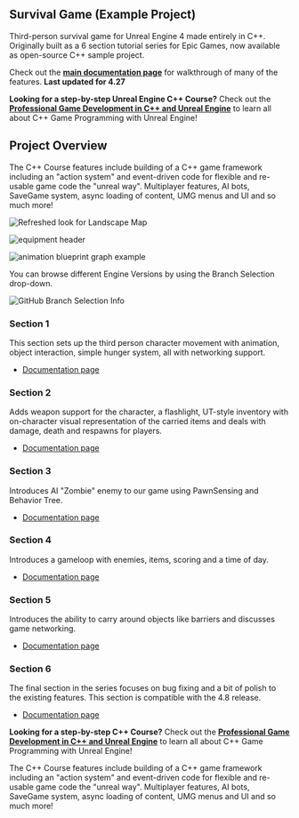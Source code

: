 Survival Game (Example Project)
-------------------------

Third-person survival game for Unreal Engine 4 made entirely in C++. Originally built as a 6 section tutorial series for Epic Games, now available as open-source C++ sample project. 

Check out the **[main documentation page](https://www.tomlooman.com/unreal-engine-cpp-survival-sample-game/)** for walkthrough of many of the features. **Last updated for 4.27**

**Looking for a step-by-step Unreal Engine C++ Course?** Check out the **[Professional Game Development in C++ and Unreal Engine](https://courses.tomlooman.com/p/unrealengine-cpp?coupon_code=COMMUNITY15&src=github)** to learn all about C++ Game Programming with Unreal Engine!

## Project Overview

The C++ Course features include building of a C++ game framework including an "action system" and event-driven code for flexible and re-usable game code the "unreal way". Multiplayer features, AI bots, SaveGame system, async loading of content, UMG menus and UI and so much more!

![Refreshed look for Landscape Map](https://www.tomlooman.com/wp-content/uploads/2021/01/survivalgame_refresh_05.jpg)

![equipment header](https://www.tomlooman.com/wp-content/uploads/2015/04/section6_equipment03.jpg)

![animation blueprint graph example](https://www.tomlooman.com/wp-content/uploads/2015/04/section6_advancedanimbp031.jpg)

You can browse different Engine Versions by using the Branch Selection drop-down.

![GitHub Branch Selection Info](https://www.tomlooman.com/wp-content/uploads/2021/01/github_branchesinfo.jpg)

### Section 1
This section sets up the third person character movement with animation, object interaction, simple hunger system, all with networking support.

- [Documentation page](https://www.tomlooman.com/survival-sample-game-for-ue4/section-one/)

### Section 2
Adds weapon support for the character, a flashlight, UT-style inventory with on-character visual representation of the carried items and deals with damage, death and respawns for players.

- [Documentation page](https://www.tomlooman.com/survival-sample-game-for-ue4/section-two/)

### Section 3
Introduces AI "Zombie" enemy to our game using PawnSensing and Behavior Tree.

- [Documentation page](https://www.tomlooman.com/survival-sample-game-for-ue4/section-three/)

### Section 4
Introduces a gameloop with enemies, items, scoring and a time of day.

- [Documentation page](https://nerivec.github.io/old-ue4-wiki/pages/survival-sample-game-section-4.html)

### Section 5
Introduces the ability to carry around objects like barriers and discusses game networking.

- [Documentation page](https://nerivec.github.io/old-ue4-wiki/pages/survival-sample-game-section-5.html)

### Section 6
The final section in the series focuses on bug fixing and a bit of polish to the existing features. This section is compatible with the 4.8 release.

- [Documentation page](https://nerivec.github.io/old-ue4-wiki/pages/survival-sample-game-section-6.html)

**Looking for a step-by-step C++ Course?** Check out the **[Professional Game Development in C++ and Unreal Engine](https://courses.tomlooman.com/p/unrealengine-cpp?coupon_code=COMMUNITY15&src=github)** to learn all about C++ Game Programming with Unreal Engine!

The C++ Course features include building of a C++ game framework including an "action system" and event-driven code for flexible and re-usable game code the "unreal way". Multiplayer features, AI bots, SaveGame system, async loading of content, UMG menus and UI and so much more!
